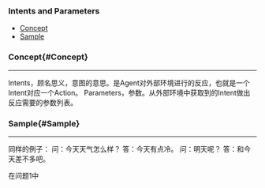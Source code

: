 ### Intents and Parameters
* [Concept](#Concept)
* [Sample](#Sample)

### Concept{#Concept}
 
---

Intents，顾名思义，意图的意思。是Agent对外部环境进行的反应，也就是一个Intent对应一个Action。
Parameters，参数。从外部环境中获取到的Intent做出反应需要的参数列表。

### Sample{#Sample}

---
同样的例子：
问：今天天气怎么样？
答：今天有点冷。
问：明天呢？
答：和今天差不多吧。

在问题1中
